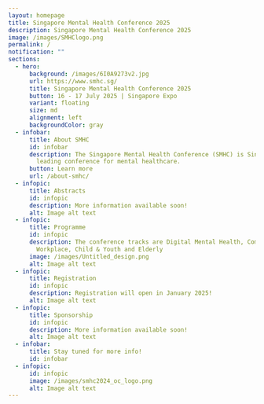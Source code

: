 ```yaml
---
layout: homepage
title: Singapore Mental Health Conference 2025
description: Singapore Mental Health Conference 2025
image: /images/SMHClogo.png
permalink: /
notification: ""
sections:
  - hero:
      background: /images/6I0A9273v2.jpg
      url: https://www.smhc.sg/
      title: Singapore Mental Health Conference 2025
      button: 16 - 17 July 2025 | Singapore Expo
      variant: floating
      size: md
      alignment: left
      backgroundColor: gray
  - infobar:
      title: About SMHC
      id: infobar
      description: The Singapore Mental Health Conference (SMHC) is Singapore's
        leading conference for mental healthcare.
      button: Learn more
      url: /about-smhc/
  - infopic:
      title: Abstracts
      id: infopic
      description: More information available soon!
      alt: Image alt text
  - infopic:
      title: Programme
      id: infopic
      description: The conference tracks are Digital Mental Health, Community &
        Workplace, Child & Youth and Elderly
      image: /images/Untitled_design.png
      alt: Image alt text
  - infopic:
      title: Registration
      id: infopic
      description: Registration will open in January 2025!
      alt: Image alt text
  - infopic:
      title: Sponsorship
      id: infopic
      description: More information available soon!
      alt: Image alt text
  - infobar:
      title: Stay tuned for more info!
      id: infobar
  - infopic:
      id: infopic
      image: /images/smhc2024_oc_logo.png
      alt: Image alt text
---
```

